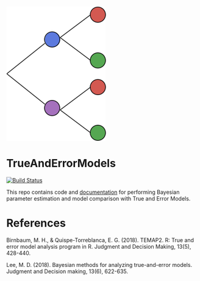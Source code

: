 [![](docs/logo/logo.png)](https://itsdfish.github.io/TrueAndErrorModels.jl/dev/)


# TrueAndErrorModels

[![Build Status](https://github.com/itsdfish/TrueAndErrorModels.jl/actions/workflows/CI.yml/badge.svg?branch=main)](https://github.com/itsdfish/TrueAndErrorModels.jl/actions/workflows/CI.yml?query=branch%3Amain)

This repo contains code and [documentation](https://itsdfish.github.io/TrueAndErrorModels.jl/dev/) for performing Bayesian parameter estimation and model comparison with True and Error Models.

# References

Birnbaum, M. H., & Quispe-Torreblanca, E. G. (2018). TEMAP2. R: True and error model analysis program in R. Judgment and Decision Making, 13(5), 428-440.

Lee, M. D. (2018). Bayesian methods for analyzing true-and-error models. Judgment and Decision making, 13(6), 622-635.